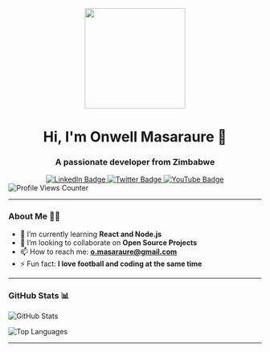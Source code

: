 <div id="header" align="center">
  <img src="https://media.giphy.com/media/M9gbBd9nbDrOTu1Mqx/giphy.gif" width="200"/>
  <h1>Hi, I'm Onwell Masaraure 👋</h1>
  <h3>A passionate developer from Zimbabwe</h3>
</div>

<div id="badges" align="center">
  <a href="[https://linkedin.com/in/johndoe](https://www.linkedin.com/today/author/onwell-masaraure-b14200130)">
    <img src="https://img.shields.io/badge/LinkedIn-blue?style=for-the-badge&logo=linkedin&logoColor=white" alt="LinkedIn Badge"/>
  </a>
  <a href="[https://twitter.com/johndoe](https://www.facebook.com/smugsolutions/)">
    <img src="https://img.shields.io/badge/Facebook-blue?style=for-the-badge&logo=twitter&logoColor=white" alt="Twitter Badge"/>
  </a>
  <a href="#">
    <img src="https://img.shields.io/badge/YouTube-red?style=for-the-badge&logo=youtube&logoColor=white" alt="YouTube Badge"/>
  </a>
</div>

<img src="https://komarev.com/ghpvc/?username=onwell&style=flat-square&color=blue" alt="Profile Views Counter"/>

---

### About Me 👨‍💻
- 🌱 I’m currently learning **React and Node.js**
- 👯 I’m looking to collaborate on **Open Source Projects**
- 📫 How to reach me: **o.masaraure@gmail.com**
- ⚡ Fun fact: **I love football and coding at the same time**

---

### GitHub Stats 📊
![GitHub Stats](https://github-readme-stats.vercel.app/api?username=onwell&show_icons=true&theme=radical)

![Top Languages](https://github-readme-stats.vercel.app/api/top-langs/?username=onwell&layout=compact&theme=radical)

---

